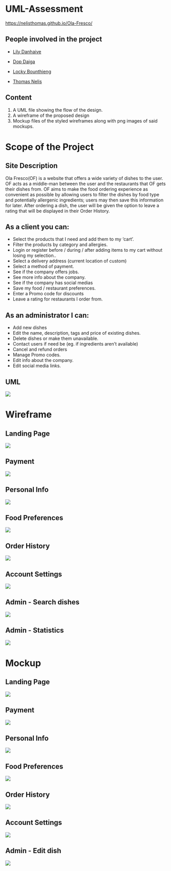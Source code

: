 # UML-Assessment
https://nelisthomas.github.io/Ola-Fresco/


## People involved in the project

- [Lily Danhaive](https://github.com/LilyDa08)

- [Dop Daiga](https://github.com/DopDaiga)

- [Locky Bounthieng](https://github.com/LockyBounty)

- [Thomas Nelis](https://github.com/NelisThomas)

## Content

1. A UML file showing the flow of the design.
2. A wireframe of the proposed design
3. Mockup files of the styled wireframes along with png images of said mockups.


# Scope of the Project


## Site Description

Ola Fresco(OF) is a website that offers a wide variety of dishes to the user. OF acts as a middle-man between the user and the restaurants that OF gets their dishes from. OF aims to make the food ordering experience as convenient as possible by allowing users to filter the dishes by food type and potentially allergenic ingredients; users may then save this information for later. After ordering a dish, the user will be given the option to leave a rating that will be displayed in their Order History. 

## As a client you can:
 * Select the products that I need and add them to my ‘cart’.
 * Filter the products by category and allergies.
 * Login or register before / during / after adding items to my cart without losing my selection..
 * Select a delivery address (current location of custom)
 * Select a method of payment.
 * See if the company offers jobs.
 * See more info about the company.
 * See if the company has social medias
 * Save my food / restaurant preferences.
 * Enter a Promo code for discounts
 * Leave a rating for restaurants I order from.
 
 ## As an administrator I can:
 * Add new dishes
 * Edit the name, description, tags and price of existing dishes.
 * Delete dishes or make them unavailable.
 * Contact users if need be (eg. if ingredients aren’t available) 
 * Cancel and refund orders
 * Manage Promo codes.
 * Edit info about the company.
 * Edit social media links.


## UML

![](https://github.com/NelisThomas/Ola-Fresco/blob/master/UML/UML.png?raw=true)

# Wireframe

## Landing Page
![](https://github.com/NelisThomas/Ola-Fresco/blob/master/Wireframe/Landing%20page.png?raw=true)
## Payment
![](https://github.com/NelisThomas/Ola-Fresco/blob/master/Wireframe/ConifrmPage.png?raw=true)
## Personal Info
![](https://github.com/NelisThomas/Ola-Fresco/blob/master/Wireframe/UserInfo.png?raw=true)
## Food Preferences
![](https://github.com/NelisThomas/Ola-Fresco/blob/master/Wireframe/preference.png?raw=true)
## Order History
![](https://github.com/NelisThomas/Ola-Fresco/blob/master/Wireframe/Historic.png?raw=true)
## Account Settings
![](https://github.com/NelisThomas/Ola-Fresco/blob/master/Wireframe/AccountSettings.png?raw=true)
## Admin - Search dishes
![](https://github.com/NelisThomas/Ola-Fresco/blob/master/Wireframe/updateMeals.png?raw=true)
## Admin - Statistics
![](https://github.com/NelisThomas/Ola-Fresco/blob/master/Wireframe/Statistics.png?raw=true)

# Mockup

## Landing Page
![](https://github.com/NelisThomas/Ola-Fresco/blob/master/Mockup/PNG%20Final/LandingPage.png?raw=true)
## Payment
![](https://github.com/NelisThomas/Ola-Fresco/blob/master/Mockup/PNG%20Final/paymentPage.png?raw=true)
## Personal Info
![](https://github.com/NelisThomas/Ola-Fresco/blob/master/Mockup/PNG%20Final/UserSetting.png?raw=true)
## Food Preferences
![](https://github.com/NelisThomas/Ola-Fresco/blob/master/Mockup/PNG%20Final/Food_preference.png?raw=true)
## Order History
![](https://github.com/NelisThomas/Ola-Fresco/blob/master/Mockup/PNG%20Final/Historic.png?raw=true)
## Account Settings
![](https://github.com/NelisThomas/Ola-Fresco/blob/master/Mockup/PNG%20Final/AccountSettings.png?raw=true)
## Admin - Edit dish
![](https://github.com/NelisThomas/Ola-Fresco/blob/master/Mockup/PNG%20Final/admin_v3.png?raw=true)
